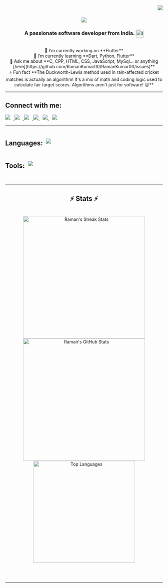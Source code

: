 <img align="right" src="https://visitor-badge.laobi.icu/badge?page_id=RamanKumar00.RamanKumar00" />

<h1 align="center">
    <img src="https://readme-typing-svg.herokuapp.com/?font=Righteous&size=35&center=true&vCenter=true&width=500&height=70&duration=4000&lines=Hi+There!+👋;+I'm+Raman+Kumar!;" />
</h1>

<h3 align="center">
    A passionate software developer from India. 
    <img src="https://upload.wikimedia.org/wikipedia/en/4/41/Flag_of_India.svg" alt="India Flag" width="25" style="vertical-align: middle;" />
</h3>

<br/>

<div align="center">
    🔭 I’m currently working on **Flutter** <br/>
    🌱 I’m currently learning **Dart, Python, Flutter** <br/>
    💬 Ask me about **C, CPP, HTML, CSS, JavaScript, MySql... or anything [here](https://github.com/RamanKumar00/RamanKumar00/issues)** <br/>
    ⚡ Fun fact **The Duckworth-Lewis method used in rain-affected cricket matches is actually an algorithm! It's a mix of math and coding logic used to calculate fair target scores. Algorithms aren't just for software! 😉** <br/>
</div>

<hr/>

<div>
    <h2>Connect with me:</h2>
    <a href="mailto:ramankr7321@gmail.com">
        <img src="https://skillicons.dev/icons?i=gmail" style="margin-right: 10px;" />
    </a>
    <a href="https://www.linkedin.com/in/raman-kumar-b80913282/" target="_blank">
        <img src="https://skillicons.dev/icons?i=linkedin" style="margin-right: 10px;" />
    </a>
    <a href="https://RamanKumar00.github.io" target="_blank">
        <img src="https://skillicons.dev/icons?i=github" style="margin-right: 10px;" /> 
    </a>
    <a href="https://www.instagram.com/__.ramankumar__/" target="_blank" style="margin-right: 10px;">
        <img src="https://skillicons.dev/icons?i=instagram" />
    </a>
    <a href="https://discord.com/channels/939438404251287582/939438404251287584" target="_blank" style="margin-right: 10px;">
        <img src="https://skillicons.dev/icons?i=discord" />
    </a>
    <a href="https://stackoverflow.com/users/28973253/raman-kumar?tab=profile" target="_blank" style="margin-right: 10px;">
        <img src="https://skillicons.dev/icons?i=stackoverflow" />
    </a>
</div>

<hr/>

<div style="display: flex; flex-direction: column; align-items: flex-start; justify-content: flex-start;">
    <div style="display: flex; align-items: center;">
        <h2>Languages:</h2> 
        <img src="https://skillicons.dev/icons?i=c,cpp,dart,flutter,python,html,css,javascript" style="margin-left: 10px;" />
    </div>
    <div style="display: flex; align-items: center;">
        <h2>Tools:</h2> 
        <img src="https://skillicons.dev/icons?i=windows,linux,github,vscode" style="margin-left: 10px;" />
    </div>
</div>

<br/>
<hr/>

<h2 align="center">⚡ Stats ⚡</h2>
<br>
<div align="center">
  
<img width=390 src="https://github-readme-streak-stats.herokuapp.com?user=RamanKumar00&theme=dark&hide_border=true&date_format=M%20j%5B%2C%20Y%5D" alt="Raman's Streak Stats"/>
<img width=390 src="https://github-readme-stats.vercel.app/api?username=RamanKumar00&show_icons=true&theme=dark&hide_border=true&count_private=true" alt="Raman's GitHub Stats" />

<br/>
<img width=325 align="center" src="https://github-readme-stats.vercel.app/api/top-langs/?username=RamanKumar00&layout=compact&theme=dark&hide_border=true&langs_count=8&exclude_repo=github-readme-stats" alt="Top Languages" />
</div>

<br/><br/>
<hr/>

